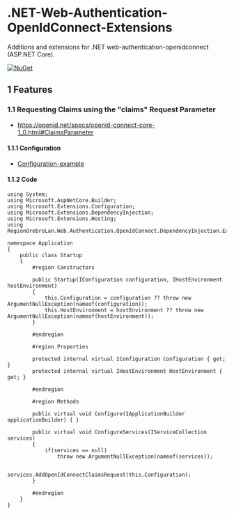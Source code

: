 # .NET-Web-Authentication-OpenIdConnect-Extensions

Additions and extensions for .NET web-authentication-openidconnect (ASP.NET Core).

[![NuGet](https://img.shields.io/nuget/v/RegionOrebroLan.Web.Authentication.OpenIdConnect.svg?label=NuGet)](https://www.nuget.org/packages/RegionOrebroLan.Web.Authentication.OpenIdConnect)

## 1 Features

### 1.1 Requesting Claims using the "claims" Request Parameter

- https://openid.net/specs/openid-connect-core-1_0.html#ClaimsParameter

#### 1.1.1 Configuration

- [Configuration-example](/Source/Tests/Integration-tests/DependencyInjection/Extensions/Resources/ServiceCollectionExtensionTest.json)

#### 1.1.2 Code

	using System;
	using Microsoft.AspNetCore.Builder;
	using Microsoft.Extensions.Configuration;
	using Microsoft.Extensions.DependencyInjection;
	using Microsoft.Extensions.Hosting;
	using RegionOrebroLan.Web.Authentication.OpenIdConnect.DependencyInjection.Extensions;

	namespace Application
	{
		public class Startup
		{
			#region Constructors

			public Startup(IConfiguration configuration, IHostEnvironment hostEnvironment)
			{
				this.Configuration = configuration ?? throw new ArgumentNullException(nameof(configuration));
				this.HostEnvironment = hostEnvironment ?? throw new ArgumentNullException(nameof(hostEnvironment));
			}

			#endregion

			#region Properties

			protected internal virtual IConfiguration Configuration { get; }
			protected internal virtual IHostEnvironment HostEnvironment { get; }

			#endregion

			#region Methods

			public virtual void Configure(IApplicationBuilder applicationBuilder) { }

			public virtual void ConfigureServices(IServiceCollection services)
			{
				if(services == null)
					throw new ArgumentNullException(nameof(services));

				services.AddOpenIdConnectClaimsRequest(this.Configuration);
			}

			#endregion
		}
	}